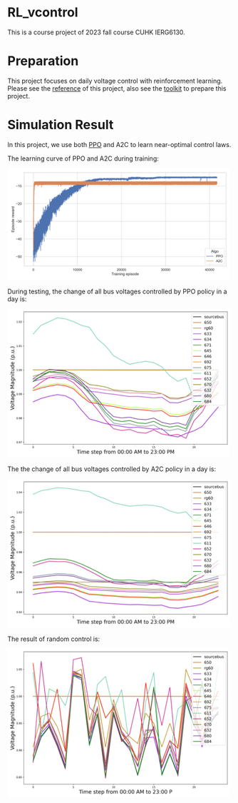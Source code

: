 # RL_vcontrol

This is a course project of 2023 fall course CUHK IERG6130.

# Preparation
This project focuses on daily voltage control with reinforcement learning. Please see the [reference](https://github.com/siemens/powergym) of this project, also see the [toolkit](https://stable-baselines3.readthedocs.io/en/master/) to prepare this project.

# Simulation Result
In this project, we use both [PPO](https://arxiv.org/abs/1707.06347) and A2C to learn near-optimal control laws. 

The learning curve of PPO and A2C during training:

<img width="500"  src=training_reward.png>


During testing, the change of all bus voltages controlled by PPO policy in a day is:

<img width="500"  src=systems\13Bus\voltage_trend_PPO.png>

The the change of all bus voltages controlled by A2C policy in a day is:

<img width="500"  src=systems\13Bus\voltage_trend_A2C.png>

The result of random control is:

<img width="500"  src=systems\13Bus\voltage_trend_random.png>